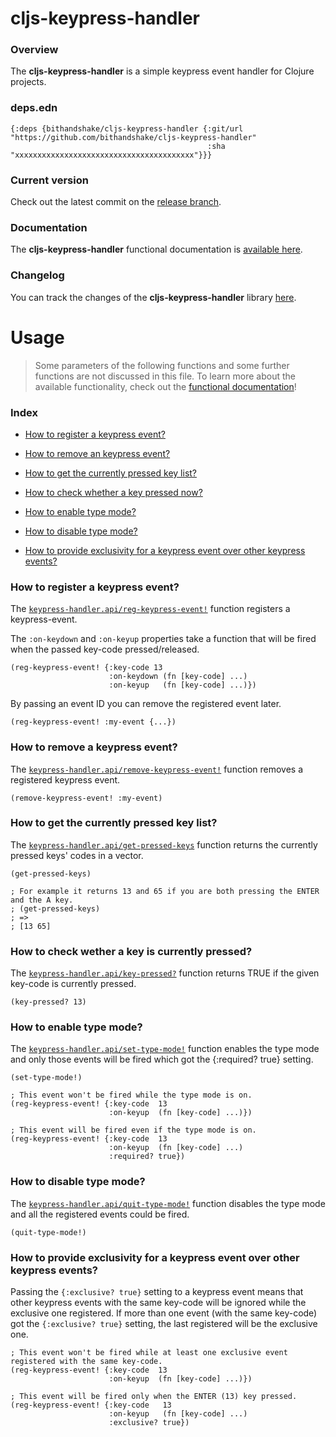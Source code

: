 
# cljs-keypress-handler

### Overview

The <strong>cljs-keypress-handler</strong> is a simple keypress event handler for Clojure projects.

### deps.edn

```
{:deps {bithandshake/cljs-keypress-handler {:git/url "https://github.com/bithandshake/cljs-keypress-handler"
                                            :sha     "xxxxxxxxxxxxxxxxxxxxxxxxxxxxxxxxxxxxxxxx"}}}
```

### Current version

Check out the latest commit on the [release branch](https://github.com/bithandshake/cljs-keypress-handler/tree/release).

### Documentation

The <strong>cljs-keypress-handler</strong> functional documentation is [available here](https://bithandshake.github.io/cljs-keypress-handler).

### Changelog

You can track the changes of the <strong>cljs-keypress-handler</strong> library [here](CHANGES.md).

# Usage

> Some parameters of the following functions and some further functions are not discussed in this file.
  To learn more about the available functionality, check out the [functional documentation](documentation/COVER.md)!

### Index

- [How to register a keypress event?](#how-to-register-a-keypress-event)

- [How to remove an keypress event?](#how-to-remove-a-keypress-event)

- [How to get the currently pressed key list?](#how-to-get-the-currently-pressed-key-list)

- [How to check whether a key pressed now?](#how-to-check-whether-a-key-pressed-now)

- [How to enable type mode?](#how-to-enable-type-mode)

- [How to disable type mode?](#how-to-disable-type-mode)

- [How to provide exclusivity for a keypress event over other keypress events?](#how-to-provide-exclusivity-for-a-keypress-event-over-other-keypress-events)

### How to register a keypress event?

The [`keypress-handler.api/reg-keypress-event!`](documentation/cljs/keypress-handler/API.md#reg-keypress-event)
function registers a keypress-event.

The `:on-keydown` and `:on-keyup` properties take a function that will be fired when
the passed key-code pressed/released.

```
(reg-keypress-event! {:key-code 13
                      :on-keydown (fn [key-code] ...)
                      :on-keyup   (fn [key-code] ...)})
```

By passing an event ID you can remove the registered event later.

```
(reg-keypress-event! :my-event {...})
```

### How to remove a keypress event?

The [`keypress-handler.api/remove-keypress-event!`](documentation/cljs/keypress-handler/API.md#remove-keypress-event)
function removes a registered keypress event.

```
(remove-keypress-event! :my-event)
```

### How to get the currently pressed key list?

The [`keypress-handler.api/get-pressed-keys`](documentation/cljs/keypress-handler/API.md#get-pressed-keys)
function returns the currently pressed keys' codes in a vector.

```
(get-pressed-keys)

; For example it returns 13 and 65 if you are both pressing the ENTER and the A key.
; (get-pressed-keys)
; =>
; [13 65]
```

### How to check wether a key is currently pressed?

The [`keypress-handler.api/key-pressed?`](documentation/cljs/keypress-handler/API.md#key-pressed)
function returns TRUE if the given key-code is currently pressed.

```
(key-pressed? 13)
```

### How to enable type mode?

The [`keypress-handler.api/set-type-mode!`](documentation/cljs/keypress-handler/API.md#set-type-mode)
function enables the type mode and only those events will be fired which got the {:required? true} setting.

```
(set-type-mode!)
```

```
; This event won't be fired while the type mode is on.
(reg-keypress-event! {:key-code  13
                      :on-keyup  (fn [key-code] ...)})

; This event will be fired even if the type mode is on.                      
(reg-keypress-event! {:key-code  13
                      :on-keyup  (fn [key-code] ...)
                      :required? true})
```

### How to disable type mode?

The [`keypress-handler.api/quit-type-mode!`](documentation/cljs/keypress-handler/API.md#quit-type-mode)
function disables the type mode and all the registered events could be fired.

```
(quit-type-mode!)
```

### How to provide exclusivity for a keypress event over other keypress events?

Passing the `{:exclusive? true}` setting to a keypress event means that other keypress
events with the same key-code will be ignored while the exclusive one registered.
If more than one event (with the same key-code) got the `{:exclusive? true}` setting,
the last registered will be the exclusive one.

```
; This event won't be fired while at least one exclusive event registered with the same key-code.
(reg-keypress-event! {:key-code  13
                      :on-keyup  (fn [key-code] ...)})

; This event will be fired only when the ENTER (13) key pressed.
(reg-keypress-event! {:key-code   13
                      :on-keyup   (fn [key-code] ...)
                      :exclusive? true})
```
